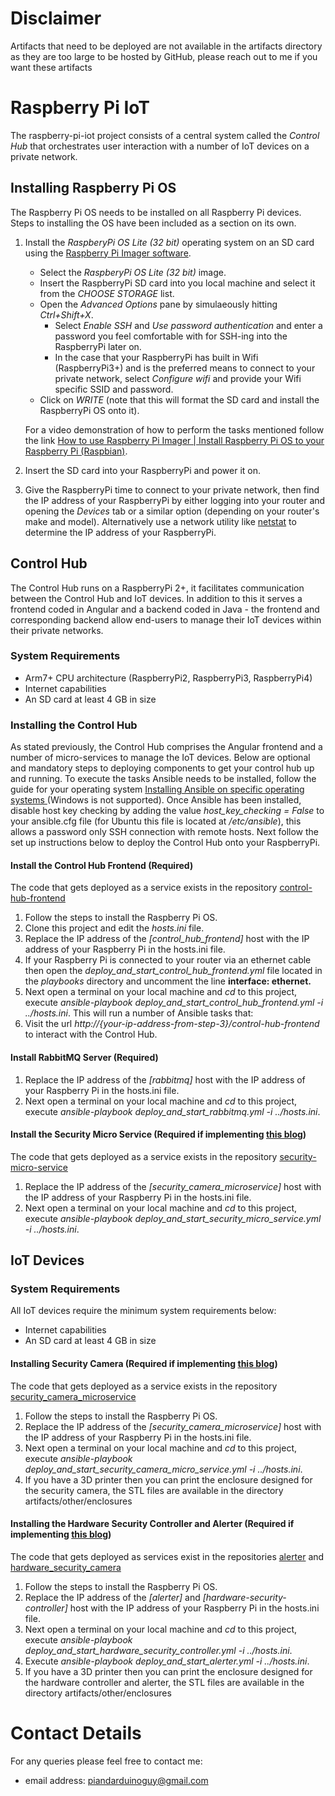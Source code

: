 # Disclaimer
Artifacts that need to be deployed are not available in the artifacts directory as they are too large to be hosted by GitHub, please reach out to me if you want these artifacts
# Raspberry Pi IoT
The raspberry-pi-iot project consists of a central system called the *Control Hub* that orchestrates user interaction with a number of IoT devices on a private network.

## Installing Raspberry Pi OS
The Raspberry Pi OS needs to be installed on all Raspberry Pi devices. Steps to installing the OS have been included as a section on its own.
1. Install the *RaspberyPi OS Lite (32 bit)* operating system on an SD card using the [Raspberry Pi Imager software](https://www.raspberrypi.org/software/).
   * Select the *RaspberyPi OS Lite (32 bit)* image.
   * Insert the RaspberryPi SD card into you local machine and select it from the *CHOOSE STORAGE* list.
   * Open the *Advanced Options* pane by simulaeously hitting *Ctrl+Shift+X*.
      * Select *Enable SSH* and *Use password authentication* and enter a password you feel comfortable with for SSH-ing into the RaspberryPi later on.
      * In the case that your RaspberryPi has built in Wifi (RaspberryPi3+) and is the preferred means to connect to your private network, select *Configure wifi* and provide your Wifi specific SSID and password.
   * Click on *WRITE* (note that this will format the SD card and install the RaspberryPi OS onto it).

   For a video demonstration of how to perform the tasks mentioned follow the link [How to use Raspberry Pi Imager | Install Raspberry Pi OS to your Raspberry Pi (Raspbian)](https://www.youtube.com/watch?v=ntaXWS8Lk34).
2. Insert the SD card into your RaspberryPi and power it on.
3. Give the RaspberryPi time to connect to your private network, then find the IP address of your RaspberryPi by either logging into your router and opening the *Devices* tab or a similar option (depending on your router's make and model). Alternatively use a network utility like [netstat](https://linux.die.net/man/8/netstat) to determine the IP address of your RaspberryPi.

## Control Hub
The Control Hub runs on a RaspberryPi 2+, it facilitates communication between the Control Hub and IoT devices. In addition to this it serves a frontend coded in Angular and a backend coded in Java - the frontend and corresponding backend allow end-users to manage their IoT devices within their private networks.
### System Requirements
* Arm7+ CPU architecture (RaspberryPi2, RaspberryPi3, RaspberryPi4)
* Internet capabilities
* An SD card at least 4 GB in size

### Installing the Control Hub
As stated previously, the Control Hub comprises the Angular frontend and a number of micro-services to manage the IoT devices. Below are optional and mandatory steps to deploying components to get your control hub up and running.
To execute the tasks Ansible needs to be installed, follow the guide for your operating system [Installing Ansible on specific operating systems
](https://docs.ansible.com/ansible/latest/installation_guide/intro_installation.html#installing-ansible-on-specific-operating-systems) (Windows is not supported). Once Ansible has been installed, disable host key checking by adding the value *host_key_checking = False* to your ansible.cfg file (for Ubuntu this file is located at */etc/ansible*), this allows a password only SSH connection with remote hosts. Next follow the set up instructions below to deploy the Control Hub onto your RaspberryPi.

#### Install the Control Hub Frontend (Required)
The code that gets deployed as a service exists in the repository [control-hub-frontend](https://github.com/PiAndArduinoGuy/control-hub-frontend)
1. Follow the steps to install the Raspberry Pi OS.
2. Clone this project and edit the *hosts.ini* file. 
3. Replace the IP address of the *[control_hub_frontend]* host with the IP address of your Raspberry Pi in the hosts.ini file.
4. If your Raspberry Pi is connected to your router via an ethernet cable then open the *deploy_and_start_control_hub_frontend.yml* file located in the *playbooks* directory and uncomment the line **interface: ethernet.**
5. Next open a terminal on your local machine and *cd* to this project, execute *ansible-playbook deploy_and_start_control_hub_frontend.yml -i ../hosts.ini*. This will run a number of Ansible tasks that:
6. Visit the url *http://{your-ip-address-from-step-3}/control-hub-frontend* to interact with the Control Hub.

#### Install RabbitMQ Server (Required)
1. Replace the IP address of the *[rabbitmq]* host with the IP address of your Raspberry Pi in the hosts.ini file.
2. Next open a terminal on your local machine and *cd* to this project, execute *ansible-playbook deploy_and_start_rabbitmq.yml -i ../hosts.ini*.

#### Install the Security Micro Service (Required if implementing [this blog](here-is-link))
The code that gets deployed as a service exists in the repository [security-micro-service](https://github.com/PiAndArduinoGuy/security-micro-service)
1. Replace the IP address of the *[security_camera_microservice]* host with the IP address of your Raspberry Pi in the hosts.ini file.
2. Next open a terminal on your local machine and *cd* to this project, execute *ansible-playbook deploy_and_start_security_micro_service.yml -i ../hosts.ini*. 

## IoT Devices
### System Requirements
All IoT devices require the minimum system requirements below:
* Internet capabilities
* An SD card at least 4 GB in size
#### Installing Security Camera (Required if implementing [this blog](here-is-link))
The code that gets deployed as a service exists in the repository [security_camera_microservice](https://github.com/PiAndArduinoGuy/security_camera_microservice)
1. Follow the steps to install the Raspberry Pi OS.
2. Replace the IP address of the *[security_camera_microservice]* host with the IP address of your Raspberry Pi in the hosts.ini file.
3. Next open a terminal on your local machine and *cd* to this project, execute *ansible-playbook deploy_and_start_security_camera_micro_service.yml -i ../hosts.ini*.
4. If you have a 3D printer then you can print the enclosure designed for the security camera, the STL files are available in the directory artifacts/other/enclosures 

#### Installing the Hardware Security Controller and Alerter (Required if implementing [this blog](here-is-link))
The code that gets deployed as services exist in the repositories [alerter](https://github.com/PiAndArduinoGuy/alerter) and [hardware_security_camera](https://github.com/PiAndArduinoGuy/hardware_security_controller)
1. Follow the steps to install the Raspberry Pi OS.
2. Replace the IP address of the *[alerter]* and *[hardware-security-controller]* host with the IP address of your Raspberry Pi in the hosts.ini file. 
3. Next open a terminal on your local machine and *cd* to this project, execute *ansible-playbook deploy_and_start_hardware_security_controller.yml -i ../hosts.ini*. 
4. Execute *ansible-playbook deploy_and_start_alerter.yml -i ../hosts.ini*.
5. If you have a 3D printer then you can print the enclosure designed for the hardware controller and alerter, the STL files are available in the directory artifacts/other/enclosures

# Contact Details
For any queries please feel free to contact me:
* email address: piandarduinoguy@gmail.com
